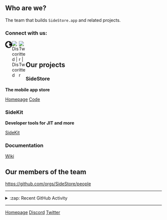 <!-- 
Docs: How to use GitHub README and actions to auto-generate embedded content.
https://github.com/anuraghazra/github-readme-stats
https://www.youtube.com/watch?v=n6d4KHSKqGk
https://github.com/rahuldkjain/github-profile-readme-generator
 -->

## Who are we?

The team that builds `SideStore.app` and related projects.

### Connect with us:

<!--
[![Website](https://img.shields.io/website?label=sidestore.io&style=for-the-badge&url=https://sidestore.io)](https://sidestore.io)
[![Twitter Follow](https://img.shields.io/twitter/follow/sidestore_io?color=1DA1F2&logo=twitter&style=for-the-badge)](https://twitter.com/intent/follow?original_referer=https%3A%2F%2Fgithub.com%2Fsidestore&screen_name=sidestore)
[![GitHub Followers](https://img.shields.io/github/followers/sidestore?style=for-the-badge)]()
[![GitHub Sponsors](https://img.shields.io/github/sponsors/sidestore?style=for-the-badge
)]() 
-->

[<img align="left" alt="sidestore.io" width="22px" src="https://raw.githubusercontent.com/iconic/open-iconic/master/svg/globe.svg" />][website]
[<img align="left" alt="Discord | Discord" width="22px" src="https://cdn.jsdelivr.net/npm/simple-icons@v3/icons/discord.svg" />][discord]
[<img align="left" alt="Twitter | Twitter" width="22px" src="https://cdn.jsdelivr.net/npm/simple-icons@v3/icons/twitter.svg" />][twitter]

<br />
<br />

## Our projects

### SideStore

__The mobile app store__

[Homepage][website]
[Code][git.sidestore]

### SideKit

__Developer tools for JIT and more__

[SideKit][git.sidekit]

### Documentation

[Wiki][wiki]

## Our members of the team

https://github.com/orgs/SideStore/people

---

<details>
  <summary>:zap: Recent GitHub Activity</summary>

<!--START_SECTION:activity-->
1. 🎉 Merged PR [#788](https://github.com/SideStore/SideStore/pull/788) in [SideStore/SideStore](https://github.com/SideStore/SideStore)
2. 🗣 Commented on [#788](https://github.com/SideStore/SideStore/issues/788) in [SideStore/SideStore](https://github.com/SideStore/SideStore)
3. 💪 Opened PR [#788](https://github.com/SideStore/SideStore/pull/788) in [SideStore/SideStore](https://github.com/SideStore/SideStore)
4. 🎉 Merged PR [#787](https://github.com/SideStore/SideStore/pull/787) in [SideStore/SideStore](https://github.com/SideStore/SideStore)
5. 💪 Opened PR [#787](https://github.com/SideStore/SideStore/pull/787) in [SideStore/SideStore](https://github.com/SideStore/SideStore)
6. 🎉 Merged PR [#9](https://github.com/SideStore/minimuxer/pull/9) in [SideStore/minimuxer](https://github.com/SideStore/minimuxer)
7. 💪 Opened PR [#9](https://github.com/SideStore/minimuxer/pull/9) in [SideStore/minimuxer](https://github.com/SideStore/minimuxer)
8. 🗣 Commented on [#704](https://github.com/SideStore/SideStore/issues/704) in [SideStore/SideStore](https://github.com/SideStore/SideStore)
9. 🎉 Merged PR [#786](https://github.com/SideStore/SideStore/pull/786) in [SideStore/SideStore](https://github.com/SideStore/SideStore)
10. 🗣 Commented on [#786](https://github.com/SideStore/SideStore/issues/786) in [SideStore/SideStore](https://github.com/SideStore/SideStore)
11. 💪 Opened PR [#4](https://github.com/SideStore/em_proxy/pull/4) in [SideStore/em_proxy](https://github.com/SideStore/em_proxy)
12. 🎉 Merged PR [#3](https://github.com/SideStore/em_proxy/pull/3) in [SideStore/em_proxy](https://github.com/SideStore/em_proxy)
13. 🗣 Commented on [#704](https://github.com/SideStore/SideStore/issues/704) in [SideStore/SideStore](https://github.com/SideStore/SideStore)
14. 💪 Opened PR [#786](https://github.com/SideStore/SideStore/pull/786) in [SideStore/SideStore](https://github.com/SideStore/SideStore)
15. 🎉 Merged PR [#785](https://github.com/SideStore/SideStore/pull/785) in [SideStore/SideStore](https://github.com/SideStore/SideStore)
16. 🗣 Commented on [#785](https://github.com/SideStore/SideStore/issues/785) in [SideStore/SideStore](https://github.com/SideStore/SideStore)
17. 🗣 Commented on [#785](https://github.com/SideStore/SideStore/issues/785) in [SideStore/SideStore](https://github.com/SideStore/SideStore)
18. 🗣 Commented on [#785](https://github.com/SideStore/SideStore/issues/785) in [SideStore/SideStore](https://github.com/SideStore/SideStore)
19. 🗣 Commented on [#785](https://github.com/SideStore/SideStore/issues/785) in [SideStore/SideStore](https://github.com/SideStore/SideStore)
20. 💪 Opened PR [#785](https://github.com/SideStore/SideStore/pull/785) in [SideStore/SideStore](https://github.com/SideStore/SideStore)
<!--END_SECTION:activity-->

</details>

---

[Homepage][patreon] [Discord][discord] [Twitter][twitter]

<!--
- [Patreon][patreon]
- [OpenCollective][opencollective]
- [YouTube][youtube]
-->

[website]: https://sidestore.io
[wiki]: https://wiki.sidestore.io
[twitter]: https://twitter.com/sidestore_io
[discord]: https://discord.gg/sidestore-949183273383395328
[youtube]: https://youtube.com/TODO
[patreon]: https://www.patreon.com/SideStore
[opencollective]: https://opencollective.com/TODO
[git.sidestore]: https://github.com/SideStore/SideStore/
[git.sidekit]: https://github.com/SideStore/SideKit

